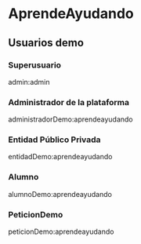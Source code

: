 # AprendeAyudando

## Usuarios demo
### Superusuario
admin:admin

### Administrador de la plataforma
administradorDemo:aprendeayudando

### Entidad Público Privada
entidadDemo:aprendeayudando

### Alumno
alumnoDemo:aprendeayudando

### PeticionDemo
peticionDemo:aprendeayudando
